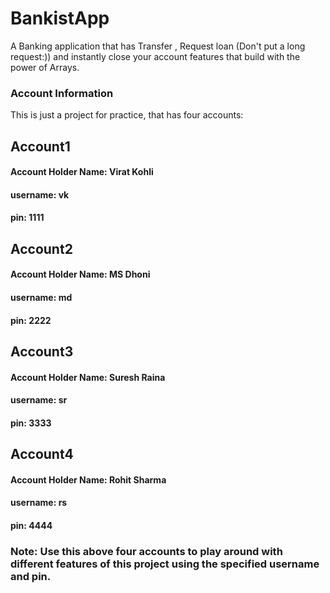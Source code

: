 # BankistApp
A Banking application that has Transfer , Request loan (Don't put a long request:)) and instantly close your account features that build with the power of Arrays.

### Account Information
This is just a project for practice, that has four accounts:
## Account1
#### Account Holder Name: Virat Kohli
#### username: vk
#### pin: 1111

## Account2
#### Account Holder Name: MS Dhoni
#### username: md
#### pin: 2222

## Account3
#### Account Holder Name: Suresh Raina
#### username: sr
#### pin: 3333

## Account4
#### Account Holder Name: Rohit Sharma
#### username: rs
#### pin: 4444

### Note: Use this above four accounts to play around with different features of this project using the specified username and pin.
